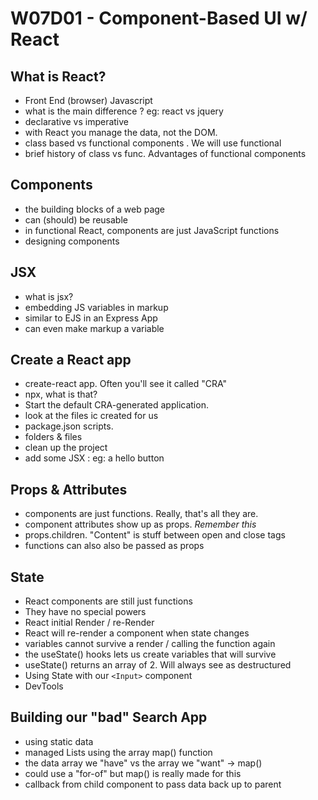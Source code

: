 
# W07D01 - Component-Based UI w/ React

##  What is React?
  - Front End (browser) Javascript
  - what is the main difference ? eg: react vs jquery
  - declarative vs imperative
  - with React you manage the data, not the DOM.
  - class based vs functional components .  We will use functional
  - brief history of class vs func.  Advantages of functional components
  
##  Components
  - the building blocks of a web page
  - can (should)  be reusable
  - in functional React, components are just JavaScript functions
  - designing components
 
 ##  JSX
  - what is jsx?
  - embedding JS variables in markup
  - similar to EJS in an Express App
  - can even make markup a variable 

##  Create a React app
  - create-react app. Often you'll see it called "CRA" 
  - npx, what is that?
  - Start the default CRA-generated application. 
  - look at the files ic created for us
  - package.json scripts.
  - folders & files
  - clean up the project
  - add some JSX : eg: a hello button

## Props & Attributes
  - components are just functions.  Really, that's all they are.
  - component attributes show up as props. *Remember this*
  - props.children.  "Content" is stuff between open and close tags
  - functions can also also be passed as props
  
## State
  - React components are still just functions
  - They have no special powers
  - React initial Render / re-Render 
  - React will re-render a component when state changes
  - variables cannot survive a render / calling the function again
  - the useState() hooks lets us create variables that will survive
  - useState() returns an array of 2.  Will always see as destructured
  - Using State with our `<Input>` component
  - DevTools

## Building our "bad" Search App
  - using static data
  - managed Lists using the array map() function
  - the  data array we "have" vs the array we "want" -> map()
  - could use a "for-of" but map() is really made for this
  - callback from child component to pass data back up to parent 


  
